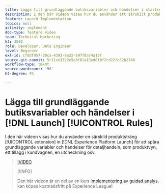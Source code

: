 ```yaml
---
title: Lägga till grundläggande butiksvariabler och händelser i startregler
description: I den här videon visas hur du använder ett särskilt produktsträngstillägg i Launch för att spåra grundläggande butiksvariabler och händelser, som produktvyn, ett tillägg i kundvagnen, en utcheckning osv.
feature: Launch Implementation
topics: null
activity: implement
doc-type: feature video
team: Technical Marketing
kt: 3592
role: Developer, Data Engineer
level: Beginner
exl-id: cfddf957-20ca-4393-8a32-597f8a74a15f
source-git-commit: 5c11ee3222e5e3f81a13ed8fbf2cd22fc32b1740
workflow-type: tm+mt
source-wordcount: '96'
ht-degree: 4%

---
```


# Lägga till grundläggande butiksvariabler och händelser i [!DNL Launch] [!UICONTROL Rules]

I den här videon visas hur du använder en särskild produktsträng [!UICONTROL extension] in [!DNL Experience Platform Launch] för att spåra grundläggande variabler och händelser för detaljhandeln, som produktvyn, ett tillägg i kundvagnen, en utcheckning osv.

>[!VIDEO](https://video.tv.adobe.com/v/28763/?quality=12)

>[!INFO]
>
> Den här videon är en del av en kurs [Implementering av guidad analys](https://experienceleague.adobe.com/?recommended=Analytics-D-1-2019.1), kan köpas kostnadsfritt på Experience League!
